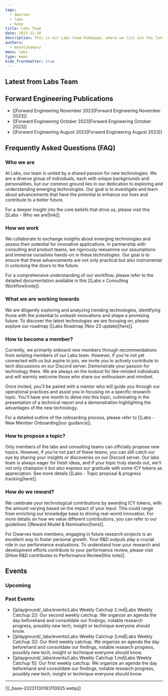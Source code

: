```yaml
---
tags:
  - dwarves
  - labs
  - home
title: Labs Team
date: 2023-11-30
description: This is our Labs team homepage, where we list out the latest advances in our engineering team, our publications, events & workshops, as well as frequently asked questions on who and what team labs are.
authors:
  - monotykamary
menu: labs
type: memo
hide_frontmatter: true
---
```

<!-- col-2 #1 -->
<!-- labs-latest -->

## Latest from Labs Team

<!-- /labs-latest -->
<!-- forward-engineering-publications -->

## Forward Engineering Publications
- [[Forward Engineering November 2023|Forward Engineering November 2023]]
- [[Forward Engineering October 2023|Forward Engineering October 2023]]
- [[Forward Engineering August 2023|Forward Engineering August 2023]]

<!-- /forward-engineering-publications -->
<!-- /col-2 #1-->

<!-- col-2 #2 -->
<!-- faq -->

## Frequently Asked Questions (FAQ)
### Who we are
At Labs, our team is united by a shared passion for new technologies. We are a diverse group of individuals, each with unique backgrounds and personalities, but our common ground lies in our dedication to exploring and understanding emerging technologies. Our goal is to investigate and learn about advancements that have the potential to enhance our lives and contribute to a better future.

For a deeper insight into the core beliefs that drive us, please visit this [[Labs - Who we are|link]].

### How we work
We collaborate to exchange insights about emerging technologies and assess their potential for innovative applications. In partnership with consulting and product teams, we rigorously reexamine our assumptions and immerse ourselves hands-on in these technologies. Our goal is to ensure that these advancements are not only practical but also instrumental in unlocking the doors to the future.

For a comprehensive understanding of our workflow, please refer to the detailed documentation available in this [[Labs x Consulting Workflow|note]].

### What we are working towards
We are diligently exploring and analyzing trending technologies, identifying those with the potential to unleash innovations and shape a promising future. To discover the latest technologies we are focusing on, please explore our roadmap [[Labs Roadmap (Nov 23 update)|here]].

### How to become a member?
Currently, we primarily onboard new members through recommendations from existing members of our Labs team. However, if you're not yet connected with us but aspire to join, we invite you to actively contribute to tech discussions on our Discord server. Demonstrate your passion for technology there. We are always on the lookout for like-minded individuals and will warmly welcome those who share our enthusiasm and mindset.

Once invited, you'll be paired with a mentor who will guide you through our operational practices and assist you in focusing on a specific research topic. You'll have one month to delve into this topic, culminating in the presentation of a technical report and a demonstration highlighting the advantages of the new technology.

For a detailed outline of the onboarding process, please refer to [[Labs - New Member Onboarding|our guidance]].

### How to propose a topic?
Only members of the labs and consulting teams can officially propose new topics. However, if you're not part of these teams, you can still catch our eye by sharing your insights or discoveries on our Discord server. Our labs team is always eager for fresh ideas, and if your topic truly stands out, we'll not only champion it but also express our gratitude with some ICY tokens as appreciation. See more details [[Labs - Topic proposal & progress tracking|here]].

### How do we reward?
We celebrate your technological contributions by awarding ICY tokens, with the amount varying based on the impact of your input. This could range from enriching our knowledge base to driving real-world innovation. For more details on how we value different contributions, you can refer to our guidelines [[Reward Model & Nomination|here]].

For Dwarves team members, engaging in future research projects is an excellent way to foster personal growth. Your R&D outputs play a crucial role in our performance evaluations. To understand how your research and development efforts contribute to your performance review, please visit [[How R&D contributes to Performance Review|this note]].

<!-- /faq -->
<!-- events -->

## Events
### Upcoming


### Past Events
- [[playground/_labs/events/Labs Weekly Catchup 2.md|Labs Weekly Catchup 2]]: Our second weekly catchup. We organize an agenda the day beforehand and consolidate our findings, notable research progress, possibly new tech, insight or technique everyone should know.
- [[playground/_labs/events/Labs Weekly Catchup 3.md|Labs Weekly Catchup 3]]: Our third weekly catchup. We organize an agenda the day beforehand and consolidate our findings, notable research progress, possibly new tech, insight or technique everyone should know.
- [[playground/_labs/events/Labs Weekly Catchup 1.md|Labs Weekly Catchup 1]]: Our first weekly catchup. We organize an agenda the day beforehand and consolidate our findings, notable research progress, possibly new tech, insight or technique everyone should know.


<!-- /events -->
<!-- /col-2 #2 -->

---

![[_base-20231130183110925.webp]]
